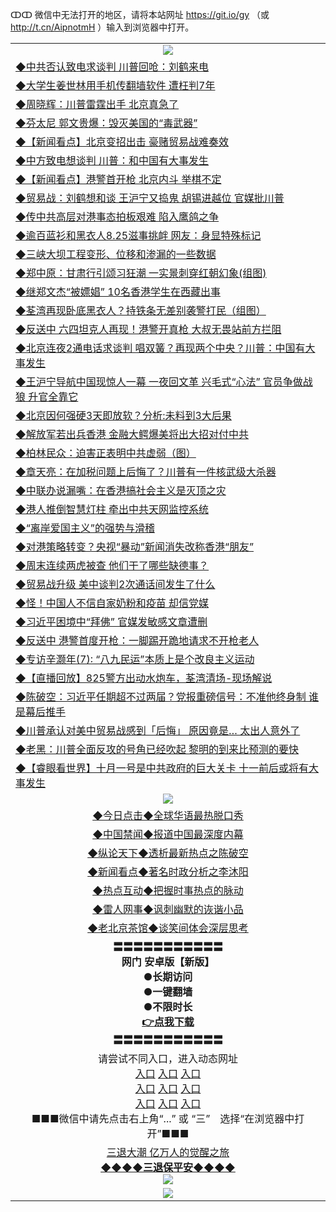 ↀↀ 微信中无法打开的地区，请将本站网址 https://git.io/gy （或 http://t.cn/AipnotmH ）输入到浏览器中打开。 

<table>
   <tr>
    <td align=center><img src="https://github.com/gyhhx/image-upload/blob/master/20190822-2.jpg" /></td>
  </tr>
   <tr>
<td align=left>
<a href="https://g9v8t8z4.stackpathcdn.com/oo.aspx?name=c1067404&key=tvurxxlgoqbampcg&from=gy">◆中共否认致电求谈判 川普回呛：刘鹤来电</a><br/></td>
  </tr>
  <tr>
<td align=left>
<a href="https://g9v8t8z4.stackpathcdn.com/oo.aspx?name=c1067475&key=tvurxxlgoqbampcg&from=gy">◆大学生姜世林用手机传翻墙软件 遭枉判7年</a><br/></td>
 </tr>
  <tr>
<td align=left>
<a href="https://g9v8t8z4.stackpathcdn.com/oo.aspx?name=c1067313&key=tvurxxlgoqbampcg&from=gy">◆周晓辉：川普雷霆出手 北京真急了</a><br/></td>
 </tr>
   <tr>
<td align=left>
<a href="https://g9v8t8z4.stackpathcdn.com/oo.aspx?name=c1067395&key=tvurxxlgoqbampcg&from=gy">◆芬太尼 郭文贵爆：毁灭美国的“毒武器”</a><br/></td>
   </tr> 
  <tr>
<td align=left>
<a href="https://g9v8t8z4.stackpathcdn.com/oo.aspx?name=c1067390&key=tvurxxlgoqbampcg&from=gy">◆【新闻看点】北京变招出击 豪赌贸易战难奏效</a><br/></td>
  </tr> 
 <tr>
<td align=left>
<a href="https://g9v8t8z4.stackpathcdn.com/oo.aspx?name=c1067357&key=tvurxxlgoqbampcg&from=gy">◆中方致电想谈判 川普：和中国有大事发生</a><br/>
</td>
   </tr>
 <tr>
<td align=left>
<a href="https://g9v8t8z4.stackpathcdn.com/oo.aspx?name=c1067392&key=tvurxxlgoqbampcg&from=gy">◆【新闻看点】港警首开枪 北京内斗 举棋不定</a><br/></td>
  </tr>
  <tr>
<td align=left>
<a href="https://g9v8t8z4.stackpathcdn.com/oo.aspx?name=http://www.soundofhope.org/gb/2019/08/26/n3134969.html&key=tvurxxlgoqbampcg&from=gy">◆贸易战：刘鹤想和谈 王沪宁又捣鬼 胡锡进越位 官媒批川普</a><br/></td>
 </tr>
   <tr>
<td align=left>
<a href="https://g9v8t8z4.stackpathcdn.com/oo.aspx?name=c1067280&key=tvurxxlgoqbampcg&from=gy">◆传中共高层对港事态拍板艰难 陷入鹰鸽之争</a><br/></td>
   </tr>
 <tr>
<td align=left>
<a href="https://g9v8t8z4.stackpathcdn.com/oo.aspx?name=http://www.soundofhope.org/gb/2019/08/26/n3133049.html&key=tvurxxlgoqbampcg&from=gy">◆逾百蓝衫和黑衣人8.25滋事挑衅 网友：身显特殊标记</a><br/></td>
  </tr>
  <tr>
<td align=left>
<a href="https://g9v8t8z4.stackpathcdn.com/oo.aspx?name=c1067344&key=tvurxxlgoqbampcg&from=gy">◆三峡大坝工程变形、位移和渗漏的一些数据</a><br/></td>
 </tr>
  <tr>
<td align=left>
<a href="https://g9v8t8z4.stackpathcdn.com/oo.aspx?name=http://www.secretchina.com/news/gb/2019/08/27/905025.html&key=tvurxxlgoqbampcg&from=gy">◆郑中原：甘肃行引颂习狂潮 一实景刺穿红朝幻象(组图)</a><br/></td>
 </tr>
   <tr>
<td align=left>
<a href="https://g9v8t8z4.stackpathcdn.com/oo.aspx?name=c1067315&key=tvurxxlgoqbampcg&from=gy">◆继郑文杰“被嫖娼” 10名香港学生在西藏出事</a><br/></td>
   </tr> 
  <tr>
<td align=left>
<a href="https://g9v8t8z4.stackpathcdn.com/oo.aspx?name=http://www.ntdtv.com/gb/2019/08/26/a102651949.html&key=tvurxxlgoqbampcg&from=gy">◆荃湾再现卧底黑衣人？持铁条无差别袭警打民（组图）</a><br/></td>
  </tr> 
 <tr>
<td align=left>
<a href="https://g9v8t8z4.stackpathcdn.com/oo.aspx?name=c1067338&key=tvurxxlgoqbampcg&from=gy">◆反送中 六四坦克人再现！港警开真枪 大叔无畏站前方拦阻</a><br/>
</td>
   </tr>
 <tr>
<td align=left>
<a href="https://g9v8t8z4.stackpathcdn.com/oo.aspx?name=c1067378&key=tvurxxlgoqbampcg&from=gy">◆北京连夜2通电话求谈判 唱双簧？再现两个中央？川普：中国有大事发生</a><br/>
</td>
   </tr>
 <tr>
<td align=left>
<a href="https://g9v8t8z4.stackpathcdn.com/oo.aspx?name=c1067372&key=tvurxxlgoqbampcg&from=gy">◆王沪宁导航中国现惊人一幕 一夜回文革 兴毛式“心法” 官员争做战狼 升官全靠它</a><br/></td>
  </tr>
  <tr>
<td align=left>
<a href="https://g9v8t8z4.stackpathcdn.com/oo.aspx?name=c1067425&key=tvurxxlgoqbampcg&from=gy">◆北京因何强硬3天即放软？分析:未料到3大后果</a><br/></td>
 </tr>
   <tr>
<td align=left>
<a href="https://g9v8t8z4.stackpathcdn.com/oo.aspx?name=c1067379&key=tvurxxlgoqbampcg&from=gy">◆解放军若出兵香港 金融大鳄爆美将出大招对付中共</a><br/>
</td>
   </tr>
 <tr>
<td align=left>
<a href="https://g9v8t8z4.stackpathcdn.com/oo.aspx?name=http://www.minghui.org/mh/articles/2019/8/26/391934.html&key=tvurxxlgoqbampcg&from=gy">◆柏林民众：迫害正表明中共虚弱（图）</a><br/>
</td>
</tr> 
<tr>
<td align=left>
<a href="https://g9v8t8z4.stackpathcdn.com/oo.aspx?name=c1067460&key=tvurxxlgoqbampcg&from=gy">◆章天亮：在加税问题上后悔了？川普有一件核武级大杀器</a><br/>
</td>       
</tr> 

   <tr>
<td align=left>
<a href="https://g9v8t8z4.stackpathcdn.com/oo.aspx?name=c1067150&key=tvurxxlgoqbampcg&from=gy">◆中联办说漏嘴：在香港搞社会主义是灭顶之灾</a><br/></td>
  </tr>
  <tr>
<td align=left>
<a href="https://g9v8t8z4.stackpathcdn.com/oo.aspx?name=c1067060&key=tvurxxlgoqbampcg&from=gy">◆港人推倒智慧灯柱 牵出中共天网监控系统</a><br/></td>
 </tr>
  <tr>
<td align=left>
<a href="https://g9v8t8z4.stackpathcdn.com/oo.aspx?name=c1067152&key=tvurxxlgoqbampcg&from=gy">◆“离岸爱国主义”的强势与滑稽</a><br/></td>
 </tr>
   <tr>
<td align=left>
<a href="https://g9v8t8z4.stackpathcdn.com/oo.aspx?name=c1067189&key=tvurxxlgoqbampcg&from=gy">◆对港策略转变？央视“暴动”新闻消失改称香港“朋友”</a><br/></td>
   </tr> 
  <tr>
<td align=left>
<a href="https://g9v8t8z4.stackpathcdn.com/oo.aspx?name=c1067147&key=tvurxxlgoqbampcg&from=gy">◆周末连续两虎被查 他们干了哪些缺德事？</a><br/></td>
  </tr> 
 <tr>
<td align=left>
<a href="https://g9v8t8z4.stackpathcdn.com/oo.aspx?name=c1067043&key=tvurxxlgoqbampcg&from=gy">◆贸易战升级 美中谈判2次通话间发生了什么</a><br/>
</td>
   </tr>
 <tr>
<td align=left>
<a href="https://g9v8t8z4.stackpathcdn.com/oo.aspx?name=c1067144&key=tvurxxlgoqbampcg&from=gy">◆怪！中国人不信自家奶粉和疫苗 却信党媒</a><br/></td>
  </tr>
  <tr>
<td align=left>
<a href="https://g9v8t8z4.stackpathcdn.com/oo.aspx?name=c1067104&key=tvurxxlgoqbampcg&from=gy">◆习近平困境中“拜佛” 官媒发敏感文章遭删</a><br/></td>
 </tr>
   <tr>
<td align=left>
<a href="https://g9v8t8z4.stackpathcdn.com/oo.aspx?name=http://www.soundofhope.org/gb/2019/08/25/n3132713.html&key=tvurxxlgoqbampcg&from=gy">◆反送中 港警首度开枪：一脚踢开跪地请求不开枪老人</a><br/></td>
   </tr>
 <tr>
<td align=left>
<a href="https://g9v8t8z4.stackpathcdn.com/oo.aspx?name=c1067131&key=tvurxxlgoqbampcg&from=gy">◆专访辛灏年(7): “八九民运”本质上是个改良主义运动</a><br/></td>
  </tr>
  <tr>
<td align=left>
<a href="https://g9v8t8z4.stackpathcdn.com/oo.aspx?name=http://www.ntdtv.com/gb/2019/08/25/a102651078.html&key=tvurxxlgoqbampcg&from=gy">◆【直播回放】825警方出动水炮车，荃湾清场-现场解说</a><br/></td>
 </tr>
  <tr>
<td align=left>
<a href="https://g9v8t8z4.stackpathcdn.com/oo.aspx?name=c1067122&key=tvurxxlgoqbampcg&from=gy">◆陈破空：习近平任期超不过两届？党报重磅信号：不准他终身制 谁是幕后推手</a><br/></td>
 </tr>
   <tr>
<td align=left>
<a href="https://g9v8t8z4.stackpathcdn.com/oo.aspx?name=c1067111&key=tvurxxlgoqbampcg&from=gy">◆川普承认对美中贸易战感到「后悔」 原因竟是… 太出人意外了</a><br/></td>
   </tr> 
  <tr>
<td align=left>
<a href="https://g9v8t8z4.stackpathcdn.com/oo.aspx?name=c1067138&key=tvurxxlgoqbampcg&from=gy">◆老黑：川普全面反攻的号角已经吹起 黎明的到来比预测的要快</a><br/></td>
  </tr> 
 <tr>
<td align=left>
<a href="https://g9v8t8z4.stackpathcdn.com/oo.aspx?name=c1067083&key=tvurxxlgoqbampcg&from=gy">◆【睿眼看世界】十月一号是中共政府的巨大关卡 十一前后或将有大事发生</a><br/>
</td>
   </tr>
   <tr>
    <td align=center><img src="https://github.com/gyhhx/image-upload/blob/master/ogate-c.JPG" /></td>
  </tr>
   <tr>
   <td align=center> 
<a href="https://xvery.li/oo.aspx?name=c816850&key=lvvdiyawanfwimxk&from=gy&tag=9877">◆今日点击◆全球华语最热脱口秀</a><br/>
    </td>
  </tr>
  <tr>
  <td align=center>
<a href="https://xvery.li/oo.aspx?name=c816860&key=lvvdiyawanfwimxk&from=gy&tag=99733110">◆中国禁闻◆报道中国最深度内幕</a><br/>
   </tr>
  <tr>
     <td align=center>
<a href="https://xvery.li/oo.aspx?name=c816855&key=lvvdiyawanfwimxk&from=gy&tag=997110">◆纵论天下◆透析最新热点之陈破空</a><br/>
   </tr>
   <tr>
      <td align=center>
<a href="https://xvery.li/oo.aspx?name=c838308&key=lvvdiyawanfwimxk&from=gy&tag=9973110">◆新闻看点◆著名时政分析之李沐阳</a><br/>
   </tr>
   <tr>
     <td align=center>
<a href="https://xvery.li/oo.aspx?name=c816852&key=lvvdiyawanfwimxk&from=gy&tag=9733110">◆热点互动◆把握时事热点的脉动</a><br/>
   </tr>
   <tr>
      <td align=center>
<a href="https://xvery.li/oo.aspx?name=c816694&key=lvvdiyawanfwimxk&from=gy&tag=93310">◆雷人网事◆讽刺幽默的诙谐小品</a><br/>
   </tr>
   <tr>
    <td align=center>
<a href="https://xvery.li/oo.aspx?name=c816650&key=lvvdiyawanfwimxk&from=gy&tag=9973110">◆老北京茶馆◆谈笑间体会深层思考</a><br/>
   </tr>
  <tr>
    <td align=center>
 <b>〓〓〓〓〓〓〓〓〓〓〓<br/>网门 安卓版【新版】<br/> ●长期访问<br/> ●一键翻墙<br/>  ●不限时长<br/> 
 <a href="https://share.weiyun.com/5RqCKCe">👉<b>点我下载</a><br/>〓〓〓〓〓〓〓〓〓〓〓<br/>
    </td>
    </tr>
   <tr>
    <td align=center>请尝试不同入口，进入动态网址<br/>
      <a href="https://s3.us-east-2.amazonaws.com/ogateo/show.htm">入口</a>
      <a href="https://s3.ca-central-1.amazonaws.com/ogatec/show.htm">入口</a>
      <a href="https://s3.ap-southeast-2.amazonaws.com/ogatey/show.htm">入口</a><br/>
      <a href="https://s3.ap-northeast-2.amazonaws.com/ogates/show.htm">入口</a>
      <a href="https://s3.eu-central-1.amazonaws.com/ogatef/show.htm">入口</a>
      <a href="https://s3.ap-south-1.amazonaws.com/ogatem/show.htm">入口</a><br/>
      <a href="https://s3-us-west-1.amazonaws.com/ogaten/show.htm">入口</a>
      <a href="https://s3.eu-west-2.amazonaws.com/ogatel/show.htm">入口</a>
      <a href="https://s3.ap-northeast-1.amazonaws.com/ogatet/show.htm">入口</a><br/>
      ■■■微信中请先点击右上角“...” 或 “三”　选择“在浏览器中打开”■■■<b><br/>
    </td>
  </tr>
  <tr>  
  <td align=center>
  <a href="http://ctbtfdoocixoa.global.ssl.fastly.net/oo.aspx?name=c894205&key=ofejcfaxcltk&from=gy&tag=9973110">三退大潮 亿万人的觉醒之旅</a><br/>
      <a href="http://ctbtfdoocixoa.global.ssl.fastly.net/oo.aspx?name=ogQuit.aspx&key=ofejcfaxcltk&from=gy"><b>◆◆◆◆三退保平安◆◆◆◆<br/></a>
      <img src="https://github.com/gyhhx/image-upload/blob/master/3t.jpg" /><br/>
      </td>
  </tr>
   <tr>
    <td align=center><img src="https://raw.githubusercontent.com/oGate2/Up/master/oGate_640.jpg"/></td>
  </tr>
</table>



